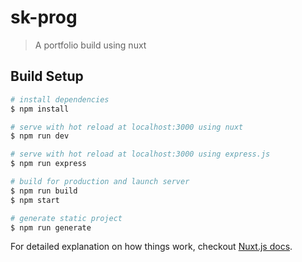 # sk-prog

> A portfolio build using nuxt

## Build Setup

``` bash
# install dependencies
$ npm install

# serve with hot reload at localhost:3000 using nuxt
$ npm run dev

# serve with hot reload at localhost:3000 using express.js
$ npm run express

# build for production and launch server
$ npm run build
$ npm start

# generate static project
$ npm run generate
```

For detailed explanation on how things work, checkout [Nuxt.js docs](https://nuxtjs.org).
